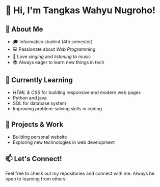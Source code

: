 # 👋 Hi, I'm Tangkas Wahyu Nugroho!  

## 🚀 About Me  
- 🎓 Informatics student (4th semester)  
- 💻 Passionate about *Web Programming*  
- 🎵 Love *singing* and *listening to music*  
- 📚 Always eager to learn new things in tech  

## 🌱 Currently Learning  
- *HTML & CSS* for building responsive and modern web pages
- Python and java
- SQL for database system 
- Improving problem-solving skills in coding  

## 🔨 Projects & Work  
- Building personal website  
- Exploring new technologies in web development    

## 📫 Let's Connect!  
Feel free to check out my repositories and connect with me. Always be open to learning from others!
